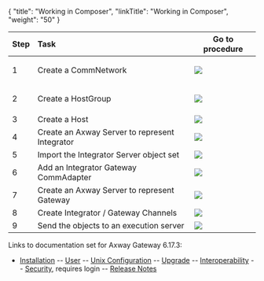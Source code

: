 {
    "title": "Working in Composer",
    "linkTitle": "Working in Composer",
    "weight": "50"
}<table>
         
         
         
         
   
   <thead>
      <tr>
<th style="text-align: center;" class="HeadE-Column1-Header1" style="font-weight: normal">Step         </th>
<th style="text-align: left;" class="HeadE-Column1-Header1" style="font-weight: normal">Task         </th>
<th style="text-align: center;" class="HeadD-Column1-Header1" style="font-weight: normal">Go to procedure         </th>
      </tr>
   </thead>
   <tbody>
      <tr>
         <td>1         </td>
         <td><p>Create a CommNetwork</p>         </td>
         <td><a href="t_cmpsr_createcmntwk"><img src="/Images/Gateway/g_map_arrow.png" /></a>         </td>
      </tr>
      <tr>
         <td>2         </td>
         <td><p>Create a HostGroup</p>         </td>
         <td><a href="t_cmpsr_createhostgroup"><img src="/Images/Gateway/g_map_arrow.png" /></a>         </td>
      </tr>
      <tr>
         <td>3         </td>
         <td>Create a Host         </td>
         <td><a href="t_cmpsr_createhost"><img src="/Images/Gateway/g_map_arrow.png" /></a>         </td>
      </tr>
      <tr>
         <td>4         </td>
         <td>Create an Axway Server to represent Integrator         </td>
         <td><a href="t_cmpsr_create_syncserv_intgr"><img src="/Images/Gateway/g_map_arrow.png" /></a>         </td>
      </tr>
      <tr>
         <td>5         </td>
         <td>Import the Integrator Server object set         </td>
         <td><a href="t_cmpsr_impt_intgrobjset"><img src="/Images/Gateway/g_map_arrow.png" /></a>         </td>
      </tr>
      <tr>
         <td>6         </td>
         <td>Add an Integrator Gateway CommAdapter         </td>
         <td><a href="t_cmpsr_createcmdptr_gtw"><img src="/Images/Gateway/g_map_arrow.png" /></a>         </td>
      </tr>
      <tr>
         <td>7         </td>
         <td>Create an Axway Server to represent Gateway         </td>
         <td><a href="t_cmpsr_create_syncserv_gtw"><img src="/Images/Gateway/g_map_arrow.png" /></a>         </td>
      </tr>
      <tr>
         <td>8         </td>
         <td>Create Integrator / Gateway Channels         </td>
         <td><a href="t_cmpsr_createchnl_intgrgtw"><img src="/Images/Gateway/g_map_arrow.png" /></a>         </td>
      </tr>
      <tr>
         <td>9         </td>
         <td>Send the objects to an execution server         </td>
         <td><a href="t_cmpsr_sendtoserver"><img src="/Images/Gateway/g_map_arrow_27x20.png" /></a>         </td>
      </tr>
   </tbody>
</table>

Links to documentation set for Axway Gateway <span class="mc-variable axway_variables.Release_Number variable">6.17.3</span>:

-   [Installation](/bundle/Gateway_6173_InstallationGuide_allOS_en_HTML5/page/Content/start_page.htm) -- [User](/bundle/Gateway_6173_UsersGuide_allOS_en_HTML5/page/Content/start_page.htm) -- [Unix Configuration](/bundle/Gateway_6173_ConfigurationGuide_UNIX_en_HTML5/page/Content/start_page.htm) -- [Upgrade](/bundle/Gateway_6173_UpgradeGuide_allOS_en_HTML5/page/Content/start_page.htm) -- [Interoperability](/bundle/Gateway_6173_InteroperabilityGuide_allOS_en_HTML5/page/Content/start_page.htm) -- [Security](/bundle/Gateway_6173_SecurityGuide_allOS_en_HTML5/page/Content/start_page.htm), requires login -- [Release Notes](/bundle/Gateway_6173_ReleaseNotes_allOS_en_HTML5/page/Content/Gateway_ReleaseNotes_allOS_en.htm)
